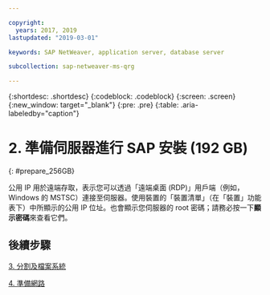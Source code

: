 ```yaml
---

copyright:
  years: 2017, 2019
lastupdated: "2019-03-01"

keywords: SAP NetWeaver, application server, database server

subcollection: sap-netweaver-ms-qrg

---
```


{:shortdesc: .shortdesc}
{:codeblock: .codeblock}
{:screen: .screen}
{:new_window: target="_blank"}
{:pre: .pre}
{:table: .aria-labeledby="caption"}

# 2. 準備伺服器進行 SAP 安裝 (192 GB)
{: #prepare_256GB}

公用 IP 用於遠端存取，表示您可以透過「遠端桌面 (RDP)」用戶端（例如，Windows 的 MSTSC）連接至伺服器。使用裝置的「裝置清單」（在「裝置」功能表下）中所顯示的公用 IP 位址。也會顯示您伺服器的 root 密碼；請務必按一下**顯示密碼**來查看它們。

## 後續步驟

 [3. 分割及檔案系統](/docs/infrastructure/sap-netweaver-ms-qrg?topic=sap-netweaver-ms-qrg-3-partitioning-and-file-systems)

 [4. 準備網路](/docs/infrastructure/sap-netweaver-ms-qrg?topic=sap-netweaver-ms-qrg-network)
